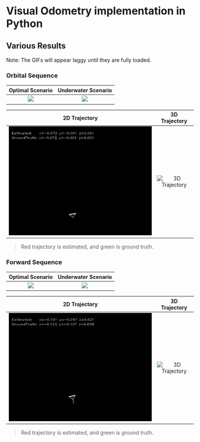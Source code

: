 # Visual Odometry implementation in Python

## Various Results
Note: The GIFs will appear laggy until they are fully loaded.

### Orbital Sequence
Optimal Scenario  |  Underwater Scenario
:----------------:|:--------------------:
![](https://github.com/AROS-Vision-Group/Mono-VO/blob/main/gifs/traces_gt_orbit.gif?raw=true)  |  ![](https://github.com/AROS-Vision-Group/Mono-VO/blob/main/gifs/traces_uw_orbit.gif?raw=true)

2D Trajectory  |  3D Trajectory
:-------------:|:---------------:
![2D Trajectory](https://github.com/AROS-Vision-Group/Mono-VO/blob/main/gifs/2d_traj_orbit.gif?raw=true)  |  ![3D Trajectory](https://github.com/AROS-Vision-Group/Mono-VO/blob/main/gifs/3d_traj_orbit.gif?raw=true)
> Red trajectory is estimated, and green is ground truth.


### Forward Sequence
Optimal Scenario  |  Underwater Scenario
:----------------:|:--------------------:
![](https://github.com/AROS-Vision-Group/Mono-VO/blob/main/gifs/traces_gt.gif?raw=true)  |  ![](https://github.com/AROS-Vision-Group/Mono-VO/blob/main/gifs/traces_cycles.gif?raw=true)

2D Trajectory  |  3D Trajectory
:-------------:|:---------------:
![2D Trajectory](https://github.com/AROS-Vision-Group/Mono-VO/blob/main/gifs/camera_box_egomotion.gif?raw=true)  |  ![3D Trajectory](https://github.com/AROS-Vision-Group/Mono-VO/blob/main/gifs/3d_traj.gif?raw=true) 
> Red trajectory is estimated, and green is ground truth.


